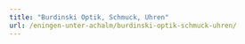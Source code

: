 ```yaml
---
title: "Burdinski Optik, Schmuck, Uhren"
url: /eningen-unter-achalm/burdinski-optik-schmuck-uhren/
---
```

